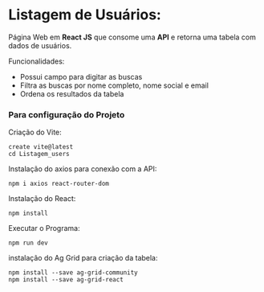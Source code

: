 # Listagem de Usuários:

Página Web em **React JS** que consome uma **API** e retorna uma tabela com dados de usuários. 

Funcionalidades:
 - Possui campo para digitar as buscas
 - Filtra as buscas por nome completo, nome social e email
 - Ordena os resultados da tabela
 

### Para configuração do Projeto

Criação do Vite:
```
create vite@latest
cd Listagem_users
```
 
Instalação do axios para conexão com a API:
```
npm i axios react-router-dom
```

Instalação do React:
```
npm install
```

Executar o Programa:
```
npm run dev
``` 

instalação do Ag Grid para criação da tabela:
``` 
npm install --save ag-grid-community
npm install --save ag-grid-react
```


 
 

